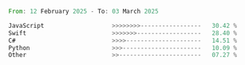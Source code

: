 <!--START_SECTION:Languages-->

```rust
From: 12 February 2025 - To: 03 March 2025

JavaScript                   >>>>>>>>-----------------   30.42 %
Swift                        >>>>>>>------------------   28.40 %
C#                           >>>>---------------------   14.51 %
Python                       >>>----------------------   10.09 %
Other                        >>-----------------------   07.27 %
```

<!--END_SECTION:Languages-->
